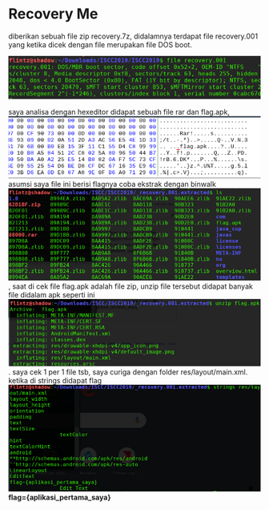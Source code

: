# Recovery Me
diberikan sebuah file zip recovery.7z, didalamnya terdapat file recovery.001 yang ketika dicek dengan file merupakan file DOS boot.

<img src="../img/1.png"/>

saya analisa dengan hexeditor didapat sebuah file rar dan flag.apk, <img src="../img/5.png"/> asumsi saya file ini berisi flagnya 
coba ekstrak dengan binwalk <img src="../img/2.png"/>, saat di cek file flag.apk adalah file zip, unzip file tersebut didapat banyak file didalam apk seperti ini <img src="../img/3.png"/>. 
saya cek 1 per 1 file tsb, saya curiga dengan folder res/layout/main.xml. ketika di strings didapat flag <img src="../img/4.png"/>  **flag={aplikasi_pertama_saya}**
 
